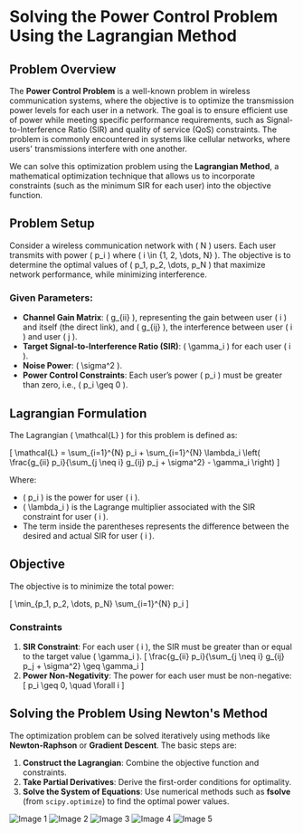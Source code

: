 # Solving the Power Control Problem Using the Lagrangian Method

## Problem Overview

The **Power Control Problem** is a well-known problem in wireless communication systems, where the objective is to optimize the transmission power levels for each user in a network. The goal is to ensure efficient use of power while meeting specific performance requirements, such as Signal-to-Interference Ratio (SIR) and quality of service (QoS) constraints. The problem is commonly encountered in systems like cellular networks, where users' transmissions interfere with one another.

We can solve this optimization problem using the **Lagrangian Method**, a mathematical optimization technique that allows us to incorporate constraints (such as the minimum SIR for each user) into the objective function.

## Problem Setup

Consider a wireless communication network with \( N \) users. Each user transmits with power \( p_i \) where \( i \in \{1, 2, \dots, N\} \). The objective is to determine the optimal values of \( p_1, p_2, \dots, p_N \) that maximize network performance, while minimizing interference.

### Given Parameters:
- **Channel Gain Matrix**: \( g_{ii} \), representing the gain between user \( i \) and itself (the direct link), and \( g_{ij} \), the interference between user \( i \) and user \( j \).
- **Target Signal-to-Interference Ratio (SIR)**: \( \gamma_i \) for each user \( i \).
- **Noise Power**: \( \sigma^2 \).
- **Power Control Constraints**: Each user’s power \( p_i \) must be greater than zero, i.e., \( p_i \geq 0 \).

## Lagrangian Formulation

The Lagrangian \( \mathcal{L} \) for this problem is defined as:

\[
\mathcal{L} = \sum_{i=1}^{N} p_i + \sum_{i=1}^{N} \lambda_i \left( \frac{g_{ii} p_i}{\sum_{j \neq i} g_{ij} p_j + \sigma^2} - \gamma_i \right)
\]

Where:
- \( p_i \) is the power for user \( i \).
- \( \lambda_i \) is the Lagrange multiplier associated with the SIR constraint for user \( i \).
- The term inside the parentheses represents the difference between the desired and actual SIR for user \( i \).

## Objective

The objective is to minimize the total power:

\[
\min_{p_1, p_2, \dots, p_N} \sum_{i=1}^{N} p_i
\]

### Constraints
1. **SIR Constraint**: For each user \( i \), the SIR must be greater than or equal to the target value \( \gamma_i \).
   \[
   \frac{g_{ii} p_i}{\sum_{j \neq i} g_{ij} p_j + \sigma^2} \geq \gamma_i
   \]
2. **Power Non-Negativity**: The power for each user must be non-negative:
   \[
   p_i \geq 0, \quad \forall i
   \]

## Solving the Problem Using Newton's Method

The optimization problem can be solved iteratively using methods like **Newton-Raphson** or **Gradient Descent**. The basic steps are:
1. **Construct the Lagrangian**: Combine the objective function and constraints.
2. **Take Partial Derivatives**: Derive the first-order conditions for optimality.
3. **Solve the System of Equations**: Use numerical methods such as **fsolve** (from `scipy.optimize`) to find the optimal power values.


![Image 1](https://github.com/user-attachments/assets/187ef753-51f6-446c-ba3e-8ab83ae296c7)
![Image 2](https://github.com/user-attachments/assets/eea8109d-f32e-460a-bf5f-c20b0c46c8cb)
![Image 3](https://github.com/user-attachments/assets/d53f313f-cc01-4c82-957a-e306fd047342)
![Image 4](https://github.com/user-attachments/assets/0f2e7846-7884-4e30-ac0e-0779d5382aee)
![Image 5](https://github.com/user-attachments/assets/18dbdd56-638d-4c34-80fb-373bff4c3702)
